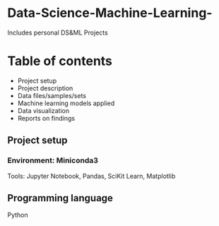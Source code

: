 # Data-Science-Machine-Learning-
Includes personal DS&amp;ML Projects 
# Table of contents
- Project setup
- Project description
- Data files/samples/sets
- Machine learning models applied
- Data visualization
- Reports on findings

## Project setup
### Environment: Miniconda3
Tools: Jupyter Notebook, Pandas, SciKit Learn, Matplotlib

## Programming language
Python
